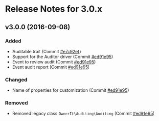 # Release Notes for 3.0.x

## v3.0.0 (2016-09-08)

### Added
- Auditable trait (Commit [#e7c92ef](https://github.com/owen-it/laravel-auditing/commit/e7c92ef))
- Support for the Auditor driver (Commit [#ed91e95](https://github.com/owen-it/laravel-auditing/commit/ed91e95))
- Event to review audit (Commit [#ed91e95](https://github.com/owen-it/laravel-auditing/commit/ed91e95))
- Event audit report (Commit [#ed91e95](https://github.com/owen-it/laravel-auditing/commit/ed91e95))

### Changed
- Name of properties for customization (Commit [#ed91e95](https://github.com/owen-it/laravel-auditing/commit/ed91e95))

### Removed
- Removed legacy class `OwnerIt\Auditing\Auditing` (Commit [#ed91e95](https://github.com/owen-it/laravel-auditing/commit/ed91e95))
